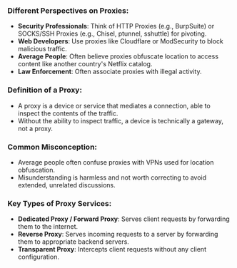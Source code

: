
### Different Perspectives on Proxies:
- **Security Professionals**: Think of HTTP Proxies (e.g., BurpSuite) or SOCKS/SSH Proxies (e.g., Chisel, ptunnel, sshuttle) for pivoting.
- **Web Developers**: Use proxies like Cloudflare or ModSecurity to block malicious traffic.
- **Average People**: Often believe proxies obfuscate location to access content like another country's Netflix catalog.
- **Law Enforcement**: Often associate proxies with illegal activity.

### Definition of a Proxy:
- A proxy is a device or service that mediates a connection, able to inspect the contents of the traffic.
- Without the ability to inspect traffic, a device is technically a gateway, not a proxy.

### Common Misconception:
- Average people often confuse proxies with VPNs used for location obfuscation.
- Misunderstanding is harmless and not worth correcting to avoid extended, unrelated discussions.

### Key Types of Proxy Services:
- **Dedicated Proxy / Forward Proxy**: Serves client requests by forwarding them to the internet.
- **Reverse Proxy**: Serves incoming requests to a server by forwarding them to appropriate backend servers.
- **Transparent Proxy**: Intercepts client requests without any client configuration.
